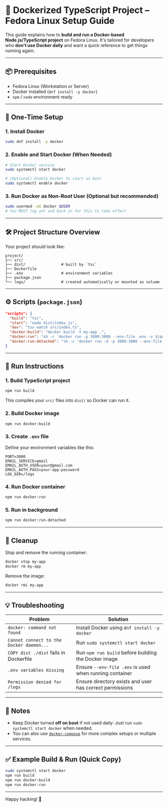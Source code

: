 # 🐳 Dockerized TypeScript Project – Fedora Linux Setup Guide

This guide explains how to **build and run a Docker-based Node.js/TypeScript project** on Fedora Linux. It's tailored for developers who **don't use Docker daily** and want a quick reference to get things running again.

---

## 📦 Prerequisites

- Fedora Linux (Workstation or Server)
- Docker installed (`dnf install -y docker`)
- `npm` / `node` environment ready

---

## 🚀 One-Time Setup

### 1. **Install Docker**

```bash
sudo dnf install -y docker
````

### 2. **Enable and Start Docker (When Needed)**

```bash
# Start Docker service
sudo systemctl start docker

# (Optional) Enable Docker to start on boot
sudo systemctl enable docker
```

### 3. **Run Docker as Non-Root User (Optional but recommended)**

```bash
sudo usermod -aG docker $USER
# You MUST log out and back in for this to take effect
```

---

## 🛠 Project Structure Overview

Your project should look like:

```
project/
├── src/
├── dist/                # built by `tsc`
├── Dockerfile
├── .env                 # environment variables
├── package.json
└── logs/                # created automatically or mounted as volume
```

---

## ⚙️ Scripts (`package.json`)

```json
"scripts": {
  "build": "tsc",
  "start": "node dist/index.js",
  "dev": "tsx watch src/index.ts",
  "docker:build": "docker build -t my-app .",
  "docker:run": "sh -c 'docker run -p 3000:3000 --env-file .env -v $(pwd)/logs:/app/logs my-app'",
  "docker:run-detached": "sh -c 'docker run -d -p 3000:3000 --env-file .env -v $(pwd)/logs:/app/logs --name my-app my-app'"
}
```

---

## 🧪 Run Instructions

### 1. **Build TypeScript project**

```bash
npm run build
```

This compiles your `src/` files into `dist/` so Docker can run it.

### 2. **Build Docker image**

```bash
npm run docker:build
```

### 3. **Create `.env` file**

Define your environment variables like this:

```env
PORT=3000
EMAIL_SERVICE=gmail
EMAIL_AUTH_USER=your@gmail.com
EMAIL_AUTH_PASS=your-app-password
LOG_DIR=/logs
```

### 4. **Run Docker container**

```bash
npm run docker:run
```

### 5. **Run in background**

```bash
npm run docker:run-detached
```

---

## 🧹 Cleanup

Stop and remove the running container:

```bash
docker stop my-app
docker rm my-app
```

Remove the image:

```bash
docker rmi my-app
```

---

## 💡 Troubleshooting

| Problem                                  | Solution                                                 |
| ---------------------------------------- | -------------------------------------------------------- |
| `docker: command not found`              | Install Docker using `dnf install -y docker`             |
| `Cannot connect to the Docker daemon...` | Run `sudo systemctl start docker`                        |
| `COPY dist ./dist` fails in Dockerfile   | Run `npm run build` before building the Docker image     |
| `.env variables missing`                 | Ensure `--env-file .env` is used when running container  |
| `Permission denied for /logs`            | Ensure directory exists and user has correct permissions |

---

## 📌 Notes

* Keep Docker turned **off on boot** if not used daily:
  Just run `sudo systemctl start docker` when needed.
* You can also use [`docker-compose`](https://docs.docker.com/compose/) for more complex setups or multiple services.

---

## ✅ Example Build & Run (Quick Copy)

```bash
sudo systemctl start docker
npm run build
npm run docker:build
npm run docker:run
```

---

Happy hacking! 🚀